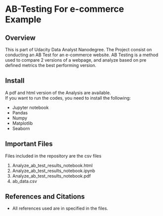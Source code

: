 # AB-Testing For e-commerce Example

## Overview
This is part of Udacity Data Analyst Nanodegree. The Project consist on conducting an AB Test for an e-commerce website.
AB Testing is a method used to compare 2 versions of a webpage, and analyze based on pre defined metrics the best performing version.


## Install
A pdf and html version of the Analysis are available. <br>
If you want to run the codes, you need to install the following: 
* Jupyter notebook
* Pandas
* Numpy
* Matplotlib
* Seaborn
 
 ## Important Files
 
 Files included in the repository are the csv files
 1. Analyze_ab_test_results_notebook.html
 2. Analyze_ab_test_results_notebook.ipynb
 3. Analyze_ab_test_results_notebook.pdf
 4. ab_data.csv

 ## References and Citations
 
 * All references used are in specified in the files. 
 
 
